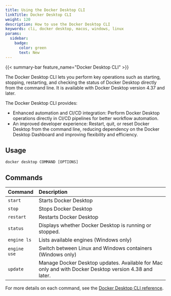 ```yaml
---
title: Using the Docker Desktop CLI
linkTitle: Docker Desktop CLI
weight: 120
description: How to use the Docker Desktop CLI
keywords: cli, docker desktop, macos, windows, linux
params:
  sidebar:
    badge:
      color: green
      text: New
---
```


{{< summary-bar feature_name="Docker Desktop CLI" >}}

The Docker Desktop CLI lets you perform key operations such as starting, stopping, restarting, and checking the status of Docker Desktop directly from the command line. It is available with Docker Desktop version 4.37 and later.

The Docker Desktop CLI provides:

- Enhanced automation and CI/CD integration: Perform Docker Desktop operations directly in CI/CD pipelines for better workflow automation.
- An improved developer experience: Restart, quit, or reset Docker Desktop from the command line, reducing dependency on the Docker Desktop Dashboard and improving flexibility and efficiency.

## Usage

```console
docker desktop COMMAND [OPTIONS]
```

## Commands

| Command              | Description                              |
|:---------------------|:-----------------------------------------|
| `start`              | Starts Docker Desktop                    |
| `stop`               | Stops Docker Desktop                     |
| `restart`            | Restarts Docker Desktop                  |
| `status`             | Displays whether Docker Desktop is running or stopped.       |
| `engine ls`          | Lists available engines (Windows only)   |
| `engine use`         | Switch between Linux and Windows containers (Windows only) |
| `update`             | Manage Docker Desktop updates. Available for Mac only and with Docker Desktop version 4.38 and later. |


For more details on each command, see the [Docker Desktop CLI reference](/reference/cli/docker/desktop/_index.md).
